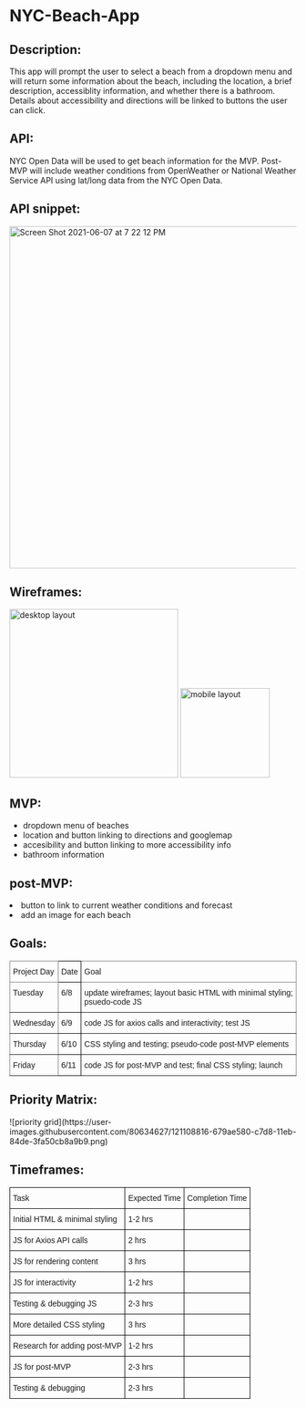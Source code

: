 # NYC-Beach-App

<h2>Description:</h2> This app will prompt the user to select a beach from a dropdown menu and will return some information about the beach, including the location, a brief description, accessiblity information, and whether there is a bathroom. Details about accessibility and directions will be linked to buttons the user can click.

<h2>API:</h2> NYC Open Data will be used to get beach information for the MVP. Post-MVP will include weather conditions from OpenWeather or National Weather Service API using lat/long data from the NYC Open Data.

<h2>API snippet:</h2>

<img width="600" alt="Screen Shot 2021-06-07 at 7 22 12 PM" src="https://user-images.githubusercontent.com/80634627/121099357-b12e0500-c7c5-11eb-80cb-d1c61dc81a7a.png">

<h2>Wireframes:</h2>
<img width="296" alt="desktop layout" src="https://user-images.githubusercontent.com/80634627/121213360-25ab8700-c84c-11eb-9016-950caeaf7a47.png">

<img width="157" alt="mobile layout" src="https://user-images.githubusercontent.com/80634627/121213376-293f0e00-c84c-11eb-9dbb-a4c690a72bf8.png">


<h2>MVP:</h2>
<ul>
  <li>dropdown menu of beaches</li>
  <li>location and button linking  to directions and googlemap</li>
  <li>accesibility and button linking to more accessibility info</li>
  <li>bathroom information</li>
</ul>

<h2>post-MVP:</h2>
</ul>
  <li>button to link to current weather conditions and forecast</li>
  <li> add an image for each beach</li>
</ul>

<h2>Goals:</h2>
<style type="text/css">
.tg  {border-collapse:collapse;border-spacing:0;}
.tg td{border-color:black;border-style:solid;border-width:1px;font-family:Arial, sans-serif;font-size:14px;
  overflow:hidden;padding:10px 5px;word-break:normal;}
.tg th{border-color:black;border-style:solid;border-width:1px;font-family:Arial, sans-serif;font-size:14px;
  font-weight:normal;overflow:hidden;padding:10px 5px;word-break:normal;}
.tg .tg-0pky{border-color:inherit;text-align:left;vertical-align:top}
.tg .tg-0lax{text-align:left;vertical-align:top}
</style>
<table class="tg">
<thead>
  <tr>
    <th class="tg-0pky">Project Day</th>
    <th class="tg-0lax">Date</th>
    <th class="tg-0pky">Goal</th>
  </tr>
</thead>
<tbody>
  <tr>
    <td class="tg-0pky">Tuesday</td>
    <td class="tg-0lax">6/8</td>
    <td class="tg-0pky">update wireframes; layout basic HTML with minimal styling; psuedo-code JS</td>
  </tr>
  <tr>
    <td class="tg-0pky">Wednesday</td>
    <td class="tg-0lax">6/9</td>
    <td class="tg-0pky">code JS for axios calls and interactivity; test JS</td>
  </tr>
  <tr>
    <td class="tg-0pky">Thursday</td>
    <td class="tg-0lax">6/10</td>
    <td class="tg-0pky">CSS styling and testing; pseudo-code post-MVP elements</td>
  </tr>
  <tr>
    <td class="tg-0pky">Friday</td>
    <td class="tg-0lax">6/11</td>
    <td class="tg-0pky">code JS for post-MVP and test; final CSS styling; launch</td>
  </tr>
</tbody>
</table>

<h2>Priority Matrix:</h2>
![priority grid](https://user-images.githubusercontent.com/80634627/121108816-679ae580-c7d8-11eb-84de-3fa50cb8a9b9.png)

<h2>Timeframes:</h2>
<style type="text/css">
.tg  {border-collapse:collapse;border-spacing:0;}
.tg td{border-color:black;border-style:solid;border-width:1px;font-family:Arial, sans-serif;font-size:14px;
  overflow:hidden;padding:10px 5px;word-break:normal;}
.tg th{border-color:black;border-style:solid;border-width:1px;font-family:Arial, sans-serif;font-size:14px;
  font-weight:normal;overflow:hidden;padding:10px 5px;word-break:normal;}
.tg .tg-0lax{text-align:left;vertical-align:top}
</style>
<table class="tg">
<thead>
  <tr>
    <th class="tg-0lax">Task</th>
    <th class="tg-0lax">Expected Time</th>
    <th class="tg-0lax">Completion Time</th>
  </tr>
</thead>
<tbody>
  <tr>
    <td class="tg-0lax">Initial HTML &amp; minimal styling</td>
    <td class="tg-0lax">1-2 hrs</td>
    <td class="tg-0lax"></td>
  </tr>
  <tr>
    <td class="tg-0lax">JS for Axios API calls</td>
    <td class="tg-0lax">2 hrs</td>
    <td class="tg-0lax"></td>
  </tr>
  <tr>
    <td class="tg-0lax">JS for rendering content</td>
    <td class="tg-0lax">3 hrs</td>
    <td class="tg-0lax"></td>
  </tr>
  <tr>
    <td class="tg-0lax">JS for interactivity</td>
    <td class="tg-0lax">1-2 hrs</td>
    <td class="tg-0lax"></td>
  </tr>
  <tr>
    <td class="tg-0lax">Testing &amp; debugging JS</td>
    <td class="tg-0lax">2-3 hrs</td>
    <td class="tg-0lax"></td>
  </tr>
  <tr>
    <td class="tg-0lax">More detailed CSS styling</td>
    <td class="tg-0lax">3 hrs</td>
    <td class="tg-0lax"></td>
  </tr>
  <tr>
    <td class="tg-0lax">Research for adding post-MVP </td>
    <td class="tg-0lax">1-2 hrs</td>
    <td class="tg-0lax"></td>
  </tr>
  <tr>
    <td class="tg-0lax">JS for post-MVP</td>
    <td class="tg-0lax">2-3 hrs</td>
    <td class="tg-0lax"></td>
  </tr>
  <tr>
    <td class="tg-0lax">Testing &amp; debugging</td>
    <td class="tg-0lax">2-3 hrs</td>
    <td class="tg-0lax"></td>
  </tr>
</tbody>
</table>

